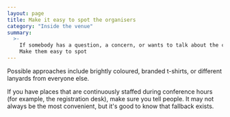 ```yaml
---
layout: page
title: Make it easy to spot the organisers
category: "Inside the venue"
summary:
  >-
    If somebody has a question, a concern, or wants to talk about the code of conduct, they need to find an organiser.
    Make them easy to spot
---
```


Possible approaches include brightly coloured, branded t-shirts, or different lanyards from everyone else.

If you have places that are continuously staffed during conference hours (for example, the registration desk), make sure you tell people.
It may not always be the most convenient, but it's good to know that fallback exists.
